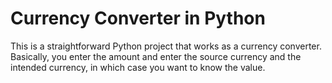 # Currency Converter in Python

This is a straightforward Python project that works as a currency converter. Basically, you enter the amount and enter the source currency and the intended currency, in which case you want to know the value.

